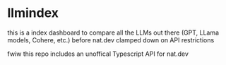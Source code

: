 # llmindex

this is a index dashboard to compare all the LLMs out there (GPT, LLama models, Cohere, etc.) before nat.dev clamped down on API restrictions

fwiw this repo includes an unoffical Typescript API for nat.dev
